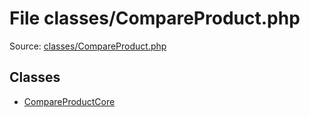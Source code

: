 File classes/CompareProduct.php
=========

Source: [classes/CompareProduct.php](https://github.com/PrestaShop/PrestaShop/blob/1.5.2.0/classes/CompareProduct.php)


Classes
-------

* [CompareProductCore](class.CompareProductCore.md)

